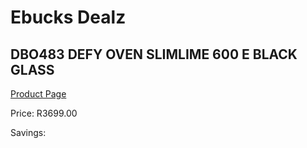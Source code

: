 
# Ebucks Dealz
## DBO483 DEFY OVEN SLIMLIME 600 E BLACK GLASS
[Product Page](https://www.ebucks.com/web/shop/productSelected.do?prodId=1232917164&catId=704989856)

Price: R3699.00

Savings: 


	